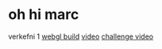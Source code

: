 # oh hi marc
verkefni 1 [webgl build](./part-1) [video](https://www.youtube.com/watch?v=eFqHKYL70uA&list=PLWzQWI23PoVfHXsH2BY8fY-ntZ0T9kOs7&index=2&t=0s) [challenge video](https://youtu.be/KIpnF2zswgg)
